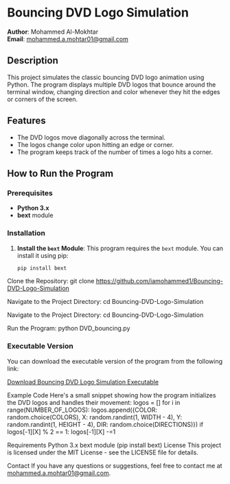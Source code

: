 # Bouncing DVD Logo Simulation

**Author**: Mohammed Al-Mokhtar  
**Email**: mohammed.a.mohtar01@gmail.com

## Description

This project simulates the classic bouncing DVD logo animation using Python. The program displays multiple DVD logos that bounce around the terminal window, changing direction and color whenever they hit the edges or corners of the screen.

## Features

- The DVD logos move diagonally across the terminal.
- The logos change color upon hitting an edge or corner.
- The program keeps track of the number of times a logo hits a corner.

## How to Run the Program

### Prerequisites

- **Python 3.x**
- **bext** module

### Installation

1. **Install the `bext` Module**:
   This program requires the `bext` module. You can install it using pip:
   ```bash
   pip install bext
   
Clone the Repository:
git clone https://github.com/iamohammed1/Bouncing-DVD-Logo-Simulation

Navigate to the Project Directory:
cd Bouncing-DVD-Logo-Simulation

Navigate to the Project Directory:
cd Bouncing-DVD-Logo-Simulation

Run the Program:
python DVD_bouncing.py

### Executable Version

You can download the executable version of the program from the following link:

[Download Bouncing DVD Logo Simulation Executable](https://github.com/iamohammed1/Bouncing-DVD-Logo-Simulation/raw/main/DVD_bouncing.exe)


Example Code
Here's a small snippet showing how the program initializes the DVD logos and handles their movement:
logos = []
for i in range(NUMBER_OF_LOGOS):
    logos.append({COLOR: random.choice(COLORS),
                  X: random.randint(1, WIDTH - 4),
                  Y: random.randint(1, HEIGHT - 4),
                  DIR: random.choice(DIRECTIONS)})
    if logos[-1][X] % 2 == 1: 
        logos[-1][X] -=1

Requirements
Python 3.x
bext module (pip install bext)
License
This project is licensed under the MIT License - see the LICENSE file for details.

Contact
If you have any questions or suggestions, feel free to contact me at mohammed.a.mohtar01@gmail.com.

